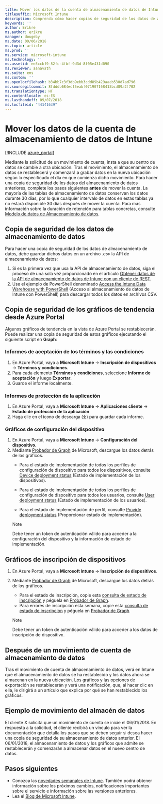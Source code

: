```yaml
---
title: Mover los datos de la cuenta de almacenamiento de datos de Intune
titlesuffix: Microsoft Intune
description: Comprenda cómo hacer copias de seguridad de los datos de almacenamiento de datos de Intune al mover la cuenta.
keywords: ''
author: Erikre
ms.author: erikre
manager: dougeby
ms.date: 09/06/2018
ms.topic: article
ms.prod: ''
ms.service: microsoft-intune
ms.technology: ''
ms.assetid: ee3ccbf9-82fc-4fbf-9d3d-8f05e431d090
ms.reviewer: aanavath
ms.suite: ems
ms.custom: ''
ms.openlocfilehash: b34bb7c3f3db9ebb3cdd89b429aaeb530d7ad796
ms.sourcegitcommit: 8fdddb684ecf5eabf071907168413bcd89a2f702
ms.translationtype: HT
ms.contentlocale: es-ES
ms.lasthandoff: 09/07/2018
ms.locfileid: "44141639"
---
```

# <a name="move-your-intune-data-warehouse-account-data"></a>Mover los datos de la cuenta de almacenamiento de datos de Intune 

[!INCLUDE [azure_portal](./includes/azure_portal.md)]

Mediante la solicitud de un movimiento de cuenta, insta a que su centro de datos se cambie a otra ubicación. Tras el movimiento, el almacenamiento de datos se restablecerá y comenzará a grabar datos en la nueva ubicación según lo especificado el día en que comienza dicho movimiento. Para hacer una copia de seguridad de los datos del almacenamiento de datos anteriores, complete los pasos siguientes **antes** de mover la cuenta. La mayoría de las tablas de almacenamiento de datos conservan los datos durante 30 días, por lo que cualquier intervalo de datos en estas tablas ya no estará disponible 30 días después de mover la cuenta. Para más información sobre la duración de retención para tablas concretas, consulte [Modelo de datos de Almacenamiento de datos](reports-ref-data-model.md). 

## <a name="back-up-your-data-warehouse-data"></a>Copia de seguridad de los datos de almacenamiento de datos 

Para hacer una copia de seguridad de los datos de almacenamiento de datos, debe guardar dichos datos en un archivo *.csv* la API de almacenamiento de datos:  

1. Si es la primera vez que usa la API de almacenamiento de datos, siga el proceso de una sola vez proporcionado en el artículo [Obtener datos de la API de almacenamiento de datos de Intune con un cliente de REST](reports-proc-data-rest.md).
2. Use el ejemplo de PowerShell denominado [Access the Intune Data Warehouse with PowerShell](https://github.com/Microsoft/Intune-Data-Warehouse/tree/master/Samples/PowerShell) (Acceso al almacenamiento de datos de Intune con PowerShell) para descargar todos los datos en archivos CSV. 

## <a name="back-up-your-trend-charts-from-the-azure-portal"></a>Copia de seguridad de los gráficos de tendencia desde Azure Portal

Algunos gráficos de tendencia en la vista de Azure Portal se restablecerán. Puede realizar una copia de seguridad de estos gráficos ejecutando el siguiente script en **Graph**:   

### <a name="terms--conditions-acceptance-reports"></a>Informes de aceptación de los términos y las condiciones
1. En Azure Portal, vaya a **Microsoft Intune** -> **Inscripción de dispositivos** -> **Términos y condiciones**.
2. Para cada elemento **Términos y condiciones**, seleccione **Informe de aceptación** y luego **Exportar**.
3. Guarde el informe localmente.
 
### <a name="app-protection-reports"></a>Informes de protección de la aplicación  
1. En Azure Portal, vaya a **Microsoft Intune** -> **Aplicaciones cliente** -> **Estado de protección de la aplicación**.
2. Haga clic en el icono de descarga (⤓) para guardar cada informe.

### <a name="device-configuration-charts"></a>Gráficos de configuración del dispositivo 
1. En Azure Portal, vaya a **Microsoft Intune** -> **Configuración del dispositivo**.
2. Mediante [Probador de Graph](https://developer.microsoft.com/graph/graph-explorer) de Microsoft, descargue los datos detrás de los gráficos. 
    - Para el estado de implementación de todos los perfiles de configuración de dispositivo para todos los dispositivos, consulte [Device deployment status](https://graph.microsoft.com/beta/reports/deviceConfigurationDeviceActivity/content) (Estado de implementación de los dispositivos).

    - Para el estado de implementación de todos los perfiles de configuración de dispositivo para todos los usuarios, consulte [User deployment status](https://graph.microsoft.com/beta/reports/deviceConfigurationUserActivity/content) (Estado de implementación de los usuarios).

    - Para el estado de implementación de perfil, consulte [Provide deployment status](https://graph.microsoft.com/beta/deviceManagement/deviceConfigurations?$select=id,displayName,lastModifiedDateTime,deviceStatusOverview&$expand=deviceStatusOverview) (Proporcionar estado de implementación).
  
    > [!NOTE]
    > Debe tener un token de autenticación válido para acceder a la configuración del dispositivo y la información de estado de implementación.

## <a name="device-enrollment-charts"></a>Gráficos de inscripción de dispositivos
1. En Azure Portal, vaya a **Microsoft Intune** -> **Inscripción de dispositivos**.
2. Mediante [Probador de Graph](https://developer.microsoft.com/graph/graph-explorer) de Microsoft, descargue los datos detrás de los gráficos.
    - Para el estado de inscripción, copie esta [consulta de estado de inscripción](https://graph.microsoft.com/beta/reports/managedDeviceEnrollmentFailureTrends()/content) y péguela en [Probador de Graph](https://developer.microsoft.com/graph/graph-explorer).
    - Para errores de inscripción esta semana, copie esta [consulta de estado de inscripción](https://graph.microsoft.com/beta/reports/managedDeviceEnrollmentTopFailures(period=null)/content) y péguela en [Probador de Graph](https://developer.microsoft.com/graph/graph-explorer).

    > [!NOTE]
    > Debe tener un token de autenticación válido para acceder a los datos de inscripción de dispositivo. 

## <a name="after-a-data-warehouse-account-move"></a>Después de un movimiento de cuenta de almacenamiento de datos

Tras el movimiento de cuenta de almacenamiento de datos, verá en Intune que el almacenamiento de datos se ha restablecido y los datos ahora se almacenan en la nueva ubicación. Los gráficos y las opciones de exportación se restablecerán y verá una notificación, que, al hacer clic en ella, le dirigirá a un artículo que explica por qué se han restablecido los gráficos.  

## <a name="data-warehouse-move-example"></a>Ejemplo de movimiento del almacén de datos 

El cliente X solicita que un movimiento de cuenta se inicie el 06/01/2018. En respuesta a la solicitud, el cliente recibirá un vínculo para ver la documentación que detalla los pasos que se deben seguir si desea hacer una copia de seguridad de su almacenamiento de datos anterior. El 06/01/2018, el almacenamiento de datos y los gráficos que admite se restablecerán y comenzarán a almacenar datos en el nuevo centro de datos. 

## <a name="next-steps"></a>Pasos siguientes

 - Conozca las [novedades semanales de Intune](whats-new.md). También podrá obtener información sobre los próximos cambios, notificaciones importantes sobre el servicio e información sobre las versiones anteriores.
 - Lea el [Blog de Microsoft Intune](http://go.microsoft.com/fwlink/?LinkID=273882).
